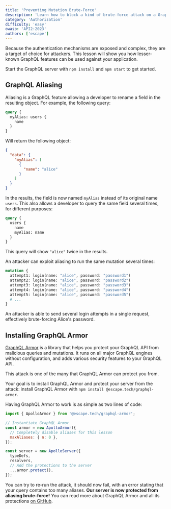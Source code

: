 ```yaml
---
title: 'Preventing Mutation Brute-Force'
description: 'Learn how to block a kind of brute-force attack on a GraphQL authentication mutation.'
category: 'Authorization'
difficulty: 'easy'
owasp: 'API2:2023'
authors: ['escape']
---
```


Because the authentication mechanisms are exposed and complex, they are a target of choice for attackers. This lesson will show you how lesser-known GraphQL features can be used against your application.

Start the GraphQL server with `npm install` and `npm start` to get started.

## GraphQL Aliasing

Aliasing is a GraphQL feature allowing a developer to rename a field in the resulting object. For example, the following query:

```graphql
query {
  myAlias: users {
    name
  }
}
```

Will return the following object:

```json
{
  "data": {
    "myAlias": [
      {
        "name": "alice"
      }
    ]
  }
}
```

In the results, the field is now named `myAlias` instead of its original name `users`. This also allows a developer to query the same field several times, for different purposes:

```graphql
query {
  users {
    name
    myAlias: name
  }
}
```

This query will show `"alice"` twice in the results.

An attacker can exploit aliasing to run the same mutation several times:

```graphql
mutation {
  attempt1: login(name: "alice", password: "password1")
  attempt2: login(name: "alice", password: "password2")
  attempt3: login(name: "alice", password: "password3")
  attempt4: login(name: "alice", password: "password4")
  attempt5: login(name: "alice", password: "password5")
  # ...
}
```

An attacker is able to send several login attempts in a single request, effectively brute-forcing Alice's password.

## Installing GraphQL Armor

[GraphQL Armor](https://github.com/Escape-Technologies/graphql-armor) is a library that helps you protect your GraphQL API from malicious queries and mutations. It runs on all major GraphQL engines without configuration, and adds various security features to your GraphQL API.

This attack is one of the many that GraphQL Armor can protect you from.

Your goal is to install GraphQL Armor and protect your server from the attack: install GraphQL Armor with `npm install @escape.tech/graphql-armor`.

Having GraphQL Armor to work is as simple as two lines of code:

```js
import { ApolloArmor } from '@escape.tech/graphql-armor';

// Instantiate GraphQL Armor
const armor = new ApolloArmor({
  // Completely disable aliases for this lesson
  maxAliases: { n: 0 },
});

const server = new ApolloServer({
  typeDefs,
  resolvers,
  // Add the protections to the server
  ...armor.protect(),
});
```

You can try to re-run the attack, it should now fail, with an error stating that your query contains too many aliases. **Our server is now protected from aliasing brute-force!** You can read more about GraphQL Armor and all its protections [on GitHub](https://github.com/Escape-Technologies/graphql-armor).
